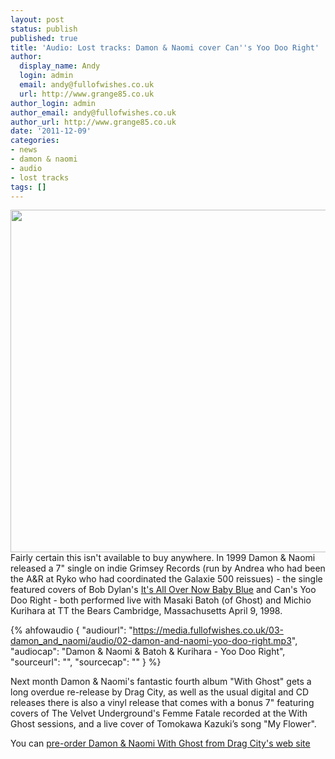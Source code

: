 ```yaml
---
layout: post
status: publish
published: true
title: 'Audio: Lost tracks: Damon & Naomi cover Can''s Yoo Doo Right'
author:
  display_name: Andy
  login: admin
  email: andy@fullofwishes.co.uk
  url: http://www.grange85.co.uk
author_login: admin
author_email: andy@fullofwishes.co.uk
author_url: http://www.grange85.co.uk
date: '2011-12-09'
categories:
- news
- damon & naomi
- audio
- lost tracks
tags: []
---
```

<p><img src="https://media.fullofwishes.co.uk/ahfow/uploads/2011/12/dan_itsallovernow.jpg" alt="" title="Damon & Naomi - It&#039;s All Over Now Baby Blue / Yoo Doo Right" width="550" height="548" class="aligncenter size-full wp-image-2271" /><br />
Fairly certain this isn't available to buy anywhere. In 1999 Damon & Naomi released a 7" single on indie Grimsey Records (run by Andrea who had been the A&R at Ryko who had coordinated the Galaxie 500 reissues) - the single featured covers of Bob Dylan's <a href="http://www.youtube.com/watch?v=NOifMqYXta4">It's All Over Now Baby Blue</a> and Can's Yoo Doo Right - both performed live with Masaki Batoh (of Ghost) and Michio Kurihara at TT the Bears Cambridge, Massachusetts April 9, 1998.</p>

 {% ahfowaudio {
  "audiourl": "https://media.fullofwishes.co.uk/03-damon_and_naomi/audio/02-damon-and-naomi-yoo-doo-right.mp3",
  "audiocap": "Damon & Naomi & Batoh & Kurihara - Yoo Doo Right",
  "sourceurl": "",
  "sourcecap": ""
  } %}

<p>Next month Damon & Naomi's fantastic fourth album "With Ghost" gets a long overdue re-release by Drag City, as well as the usual digital and CD releases there is also a vinyl release that comes with a bonus 7" featuring covers of The Velvet Underground's Femme Fatale recorded at the With Ghost sessions, and a live cover of Tomokawa Kazuki’s song "My Flower".</p>
<p>You can <a href="http://www.dragcity.com/products/damon-and-naomi-with-ghost">pre-order Damon & Naomi With Ghost from Drag City's web site</a></p>
